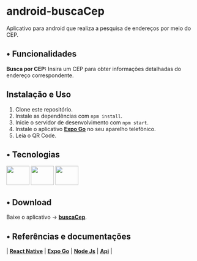 # android-buscaCep
Aplicativo para android que realiza a pesquisa de endereços por meio do CEP.

## • Funcionalidades

**Busca por CEP:** Insira um CEP para obter informações detalhadas do endereço correspondente.

## Instalação e Uso

1. Clone este repositório.
2. Instale as dependências com `npm install`.
3. Inicie o servidor de desenvolvimento com `npm start`.
4. Instale o aplicativo **[Expo Go](https://play.google.com/store/apps/details?id=host.exp.exponent&hl=pt_BR)** no seu aparelho telefônico.
5. Leia o QR Code. 

## • Tecnologias

<div style="display: inline_block">
<img src="https://cdn.jsdelivr.net/gh/devicons/devicon@latest/icons/react/react-original-wordmark.svg" height="50" width="60" />
<img src="https://www.svgrepo.com/show/341805/expo.svg" height="50" width="60" style="border-radius: '5'"/>
<img src="https://cdn.jsdelivr.net/gh/devicons/devicon@latest/icons/nodejs/nodejs-original-wordmark.svg" height="50" width="60"/>
</div>


## • Download

Baixe o aplicativo -> **[buscaCep](https://expo.dev//accounts/luizoass/projects/buscaCep/builds/e896aad1-339e-4b4d-887f-d8b3c8a3bc30)**.

## • Referências e documentações

| **[React Native](https://reactnative.dev/docs/getting-started)** 
| **[Expo Go](https://docs.expo.dev/)** 
| **[Node Js](https://nodejs.org/docs/latest/api/)** 
| **[Api](https://viacep.com.br/)** |

